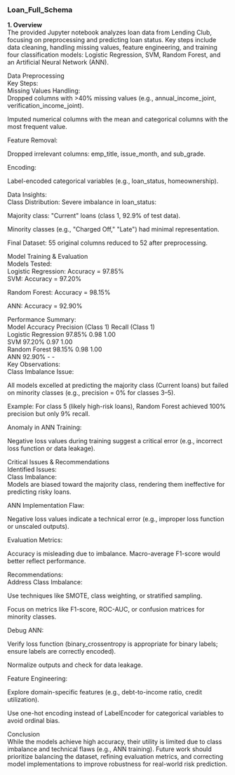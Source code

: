 ### Loan_Full_Schema  
  
**1. Overview**  
The provided Jupyter notebook analyzes loan data from Lending Club, focusing on preprocessing and predicting loan status. Key steps include data cleaning, handling missing values, feature engineering, and training four classification models: Logistic Regression, SVM, Random Forest, and an Artificial Neural Network (ANN).  

Data Preprocessing  
Key Steps:  
Missing Values Handling:  
Dropped columns with >40% missing values (e.g., annual_income_joint, verification_income_joint).  
  
Imputed numerical columns with the mean and categorical columns with the most frequent value.  

Feature Removal:  

Dropped irrelevant columns: emp_title, issue_month, and sub_grade.  

Encoding:  

Label-encoded categorical variables (e.g., loan_status, homeownership).  

Data Insights:  
Class Distribution: Severe imbalance in loan_status:  

Majority class: "Current" loans (class 1, 92.9% of test data).  
  
Minority classes (e.g., "Charged Off," "Late") had minimal representation.  
  
Final Dataset: 55 original columns reduced to 52 after preprocessing.  

Model Training & Evaluation  
Models Tested:  
Logistic Regression: Accuracy = 97.85%  
SVM: Accuracy = 97.20%  

Random Forest: Accuracy = 98.15%  

ANN: Accuracy = 92.90%  

Performance Summary:    
Model Accuracy Precision (Class 1) Recall (Class 1)  
Logistic Regression 97.85% 0.98 1.00  
SVM 97.20% 0.97 1.00  
Random Forest 98.15% 0.98 1.00  
ANN 92.90% - -  
Key Observations:  
Class Imbalance Issue:  

All models excelled at predicting the majority class (Current loans) but failed on minority classes (e.g., precision = 0% for classes 3–5).  
  
Example: For class 5 (likely high-risk loans), Random Forest achieved 100% precision but only 9% recall.   

Anomaly in ANN Training:  
  
Negative loss values during training suggest a critical error (e.g., incorrect loss function or data leakage).  

Critical Issues & Recommendations  
Identified Issues:  
Class Imbalance:  
Models are biased toward the majority class, rendering them ineffective for predicting risky loans.  

ANN Implementation Flaw:  

Negative loss values indicate a technical error (e.g., improper loss function or unscaled outputs).  

Evaluation Metrics:  

Accuracy is misleading due to imbalance. Macro-average F1-score would better reflect performance.  

Recommendations:  
Address Class Imbalance:  

Use techniques like SMOTE, class weighting, or stratified sampling.  

Focus on metrics like F1-score, ROC-AUC, or confusion matrices for minority classes.  

Debug ANN:  

Verify loss function (binary_crossentropy is appropriate for binary labels; ensure labels are correctly encoded).  
  
Normalize outputs and check for data leakage.  

Feature Engineering:    

Explore domain-specific features (e.g., debt-to-income ratio, credit utilization).    

Use one-hot encoding instead of LabelEncoder for categorical variables to avoid ordinal bias.  

Conclusion  
While the models achieve high accuracy, their utility is limited due to class imbalance and technical flaws (e.g., ANN training). Future work should prioritize balancing the dataset, refining evaluation metrics, and correcting model implementations to improve robustness for real-world risk prediction.  
